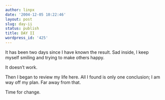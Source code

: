 ```yaml
---
author: linpx
date: '2004-12-05 10:22:46'
layout: post
slug: day-ii
status: publish
title: DAY II
wordpress_id: '425'
---
```


It has been two days since I have known the result. Sad inside, I keep myself
smiling and trying to make others happy.


It doesn’t work.


Then I began to review my life here. All I found is only one conclusion; I am
way off my plan. Far away from that.


Time for change.



